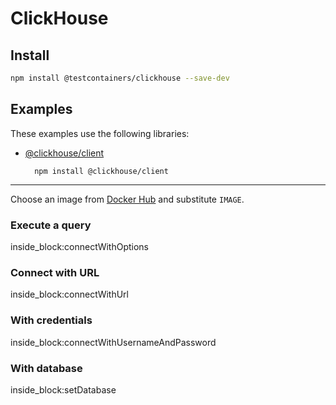 # ClickHouse

## Install

```bash
npm install @testcontainers/clickhouse --save-dev
```

## Examples

These examples use the following libraries:

- [@clickhouse/client](https://www.npmjs.com/package/@clickhouse/client)

        npm install @clickhouse/client

---

Choose an image from [Docker Hub](https://hub.docker.com/r/clickhouse/clickhouse-server) and substitute `IMAGE`.

### Execute a query

<!--codeinclude-->
[](../../packages/modules/clickhouse/src/clickhouse-container.test.ts) inside_block:connectWithOptions
<!--/codeinclude-->

### Connect with URL

<!--codeinclude-->
[](../../packages/modules/clickhouse/src/clickhouse-container.test.ts) inside_block:connectWithUrl
<!--/codeinclude-->

### With credentials

<!--codeinclude-->
[](../../packages/modules/clickhouse/src/clickhouse-container.test.ts) inside_block:connectWithUsernameAndPassword
<!--/codeinclude-->

### With database

<!--codeinclude-->
[](../../packages/modules/clickhouse/src/clickhouse-container.test.ts) inside_block:setDatabase
<!--/codeinclude-->
